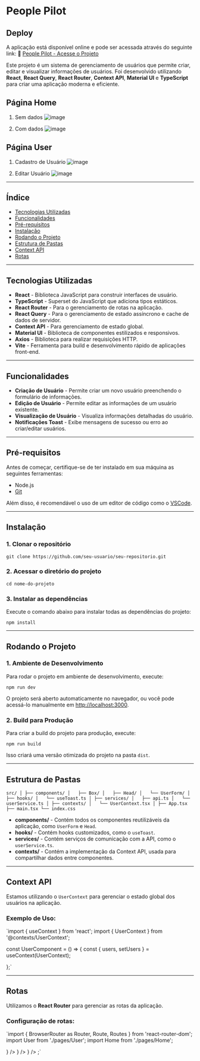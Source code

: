 # People Pilot
## Deploy

A aplicação está disponível online e pode ser acessada através do seguinte link:
🔗 [People Pilot - Acesse o Projeto](https://people-pilot-ud9s.vercel.app/)

Este projeto é um sistema de gerenciamento de usuários que permite criar, editar e visualizar informações de usuários. Foi desenvolvido utilizando **React**, **React Query**, **React Router**, **Context API**, **Material UI** e **TypeScript** para criar uma aplicação moderna e eficiente.
## Página Home 
1. Sem dados
![image](https://github.com/user-attachments/assets/f3801d53-859e-4baa-907a-4bed891868fb)

2. Com dados
![image](https://github.com/user-attachments/assets/7eaad1c4-0da5-4373-a466-8fdd7b07afa9)


## Página User
1. Cadastro de Usuário
   ![image](https://github.com/user-attachments/assets/385d5958-2153-4e2a-b8bc-e88f77713f42)

2. Editar Usuário
   ![image](https://github.com/user-attachments/assets/8cefc8bb-6297-4f9b-b80a-45d2fa21256c)

---

## **Índice**

- [Tecnologias Utilizadas](#tecnologias-utilizadas)
- [Funcionalidades](#funcionalidades)
- [Pré-requisitos](#pr%C3%A9-requisitos)
- [Instalação](#instala%C3%A7%C3%A3o)
- [Rodando o Projeto](#rodando-o-projeto)
- [Estrutura de Pastas](#estrutura-de-pastas)
- [Context API](#context-api)
- [Rotas](#rotas)

---

## **Tecnologias Utilizadas**

- **React** - Biblioteca JavaScript para construir interfaces de usuário.
- **TypeScript** - Superset do JavaScript que adiciona tipos estáticos.
- **React Router** - Para o gerenciamento de rotas na aplicação.
- **React Query** - Para o gerenciamento de estado assíncrono e cache de dados de servidor.
- **Context API** - Para gerenciamento de estado global.
- **Material UI** - Biblioteca de componentes estilizados e responsivos.
- **Axios** - Biblioteca para realizar requisições HTTP.
- **Vite** - Ferramenta para build e desenvolvimento rápido de aplicações front-end.

---

## **Funcionalidades**

- **Criação de Usuário** - Permite criar um novo usuário preenchendo o formulário de informações.
- **Edição de Usuário** - Permite editar as informações de um usuário existente.
- **Visualização de Usuário** - Visualiza informações detalhadas do usuário.
- **Notificações Toast** - Exibe mensagens de sucesso ou erro ao criar/editar usuários.

---

## **Pré-requisitos**

Antes de começar, certifique-se de ter instalado em sua máquina as seguintes ferramentas:

- Node.js
- [Git](https://git-scm.com/)

Além disso, é recomendável o uso de um editor de código como o [VSCode](https://code.visualstudio.com/).

---

## **Instalação**

### 1. **Clonar o repositório**

`git clone https://github.com/seu-usuario/seu-repositorio.git`

### 2. **Acessar o diretório do projeto**

`cd nome-do-projeto`

### 3. **Instalar as dependências**

Execute o comando abaixo para instalar todas as dependências do projeto:

`npm install`

---

## **Rodando o Projeto**

### 1. **Ambiente de Desenvolvimento**

Para rodar o projeto em ambiente de desenvolvimento, execute:



`npm run dev`

O projeto será aberto automaticamente no navegador, ou você pode acessá-lo manualmente em [http://localhost:3000](http://localhost:3000).

### 2. **Build para Produção**

Para criar a build do projeto para produção, execute:

`npm run build`

Isso criará uma versão otimizada do projeto na pasta `dist`.

---

## **Estrutura de Pastas**

`src/
│
├── components/
│   ├── Box/
│   ├── Head/
│   └── UserForm/
│
├── hooks/
│   └── useToast.ts
│
├── services/
│   ├── api.ts
│   └── userService.ts
│
├── contexts/
│   └── UserContext.tsx
│
├── App.tsx
├── main.tsx
└── index.css`

- **components/** - Contém todos os componentes reutilizáveis da aplicação, como `UserForm` e `Head`.
- **hooks/** - Contém hooks customizados, como o `useToast`.
- **services/** - Contém serviços de comunicação com a API, como o `userService.ts`.
- **contexts/** - Contém a implementação da Context API, usada para compartilhar dados entre componentes.

---

## **Context API**

Estamos utilizando o `UserContext` para gerenciar o estado global dos usuários na aplicação.

### Exemplo de Uso:

`import { useContext } from 'react';
import { UserContext } from '@contexts/UserContext';

const UserComponent = () => {
const { users, setUsers } = useContext(UserContext);

};`

---

## **Rotas**

Utilizamos o **React Router** para gerenciar as rotas da aplicação.

### Configuração de rotas:

`import { BrowserRouter as Router, Route, Routes } from 'react-router-dom';
import User from './pages/User';
import Home from './pages/Home';

<Router>
  <Routes>
    <Route path="/" element={<Home />} />
    <Route path="/user/:id" element={<User />} />
    <Route path="/create-user" element={<User />} />
  </Routes>
</Router>;`
